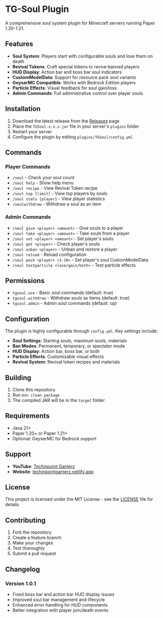 # TG-Soul Plugin

A comprehensive soul system plugin for Minecraft servers running Paper 1.20-1.21.

## Features

- **Soul System**: Players start with configurable souls and lose them on death
- **Revival Tokens**: Craft special tokens to revive banned players
- **HUD Display**: Action bar and boss bar soul indicators
- **CustomModelData**: Support for resource pack soul variants
- **GeyserMC Compatible**: Works with Bedrock Edition players
- **Particle Effects**: Visual feedback for soul gain/loss
- **Admin Commands**: Full administrative control over player souls

## Installation

1. Download the latest release from the [Releases](https://github.com/yourusername/TG-Soul/releases) page
2. Place the `TGSoul-x.x.x.jar` file in your server's `plugins` folder
3. Restart your server
4. Configure the plugin by editing `plugins/TGSoul/config.yml`

## Commands

### Player Commands
- `/soul` - Check your soul count
- `/soul help` - Show help menu
- `/soul recipe` - View Revival Token recipe
- `/soul top [limit]` - View top players by souls
- `/soul stats [player]` - View player statistics
- `/soulwithdraw` - Withdraw a soul as an item

### Admin Commands
- `/soul give <player> <amount>` - Give souls to a player
- `/soul take <player> <amount>` - Take souls from a player
- `/soul set <player> <amount>` - Set player's souls
- `/soul get <player>` - Check player's souls
- `/soul unban <player>` - Unban and restore a player
- `/soul reload` - Reload configuration
- `/soul pack <player> <1-10>` - Set player's soul CustomModelData
- `/soul testparticle <lose/gain/both>` - Test particle effects

## Permissions

- `tgsoul.use` - Basic soul commands (default: true)
- `tgsoul.withdraw` - Withdraw souls as items (default: true)
- `tgsoul.admin` - Admin soul commands (default: op)

## Configuration

The plugin is highly configurable through `config.yml`. Key settings include:

- **Soul Settings**: Starting souls, maximum souls, materials
- **Ban Modes**: Permanent, temporary, or spectator mode
- **HUD Display**: Action bar, boss bar, or both
- **Particle Effects**: Customizable visual effects
- **Revival System**: Revival token recipes and materials

## Building

1. Clone this repository
2. Run `mvn clean package`
3. The compiled JAR will be in the `target` folder

## Requirements

- Java 21+
- Paper 1.20+ or Paper 1.21+
- Optional: GeyserMC for Bedrock support

## Support

- **YouTube**: [Techinpoint Gamerz](https://www.youtube.com/@TechinpointGamerz)
- **Website**: [techinpointgamerz.netlify.app](https://techinpointgamerz.netlify.app)

## License

This project is licensed under the MIT License - see the [LICENSE](LICENSE) file for details.

## Contributing

1. Fork the repository
2. Create a feature branch
3. Make your changes
4. Test thoroughly
5. Submit a pull request

## Changelog

### Version 1.0.1
- Fixed boss bar and action bar HUD display issues
- Improved soul bar management and lifecycle
- Enhanced error handling for HUD components
- Better integration with player join/death events